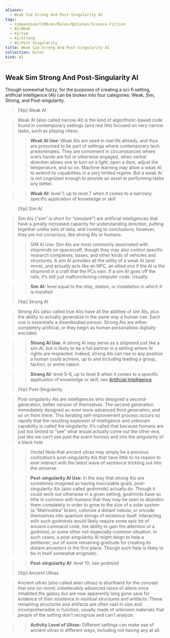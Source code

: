 ```yaml
---
aliases:
  - Weak Sim Strong And Post-Singularity AI
tags:
  - Compendium/CSRD/en/Rules/Optional/Science-Fiction
  - AI/Weak
  - AI/Sim
  - AI/Strong
  - AI/Post-Singularity
title: Weak Sim Strong And Post-Singularity AI
collection: Rules
kind: AI
---
```

## Weak Sim Strong And Post-Singularity AI  
Though somewhat fuzzy, for the purposes of creating a sci-fi setting, artificial intelligence (AI) can be broken into four categories: Weak, Sim, Strong, and Post-singularity.    
>[!tip] Weak AI    
>Weak AI (also called narrow AI) is the kind of algorithmic-based code found in contemporary settings (and real life) focused on very narrow tasks, such as playing chess.    
>  
>> **Weak AI Use:** Weak AIs are used in real life already, and thus are presumed to be part of settings where contemporary tech predominates. They are convenient in circumstances where one’s hands are full or otherwise engaged, when verbal direction allows one to turn on a light, open a door, adjust the temperature, and so on. Machine learning may allow a weak AI to extend its capabilities in a very limited regime. But a weak AI is not cognizant enough to provide an asset to performing tasks any better.    
>  
>>**Weak AI:** level 1; up to level 7 when it comes to a narrowly specific application of knowledge or skill  
  
  
>[!tip] Sim AI    
>Sim AIs (“sim” is short for “simulant”) are artificial intelligences that have a greatly increased capacity for understanding direction, putting together unlike sets of data, and coming to conclusions; however, they are not conscious, like strong AIs or humans.    
>>SIM AI Use: Sim AIs are most commonly associated with shipminds on spacecraft, though they may also control specific research complexes, bases, and other kinds of vehicles and structures. A sim AI provides all the utility of a weak AI (and more), and actually acts like an NPC, an allied one if the AI is the shipmind in a craft that the PCs own. If a sim AI goes off the rails, it’s still just malfunctioning computer code. Usually.    
>  
>>**Sim AI:** level equal to the ship, station, or installation in which it is installed    
  
>[!tip] Strong AI    
>Strong AIs (also called true AIs) have all the abilities of sim AIs, plus the ability to actually generalize in the same way a human can. Each one is essentially a disembodied person. Strong AIs are either completely artificial, or they begin as human personalities digitally encoded.    
>  
>>**Strong AI Use:** A strong AI may serve as a shipmind just like a sim AI, but is likely to be a full partner in a setting where AI rights are respected. Indeed, strong AIs can rise to any position a human could achieve, up to and including leading a group, faction, or entire nation.    
>  
>>**Strong AI:** level 5–8, up to level 8 when it comes to a specific application of knowledge or skill; see [Artificial Intelligence](Artificial-Intelligence-Ai.md)  
  
>[!tip] Post-Singularity    
>Post-singularity AIs are intelligences who designed a second-generation, better version of themselves. The second generation immediately designed an even more advanced third generation, and so on from there. This iterating self-improvement process occurs so rapidly that the resulting explosion of intelligence and unknown capability is called the singularity. It’s called that because humans are just too limited to “see” what would actually come out the other end, just like we can’t see past the event horizon and into the singularity of a black hole    
>  
>>[!note] Note that ancient ultras may simply be a previous civilization’s post-singularity AIs that have little to no reason to ever interact with the latest wave of sentience trickling out into the universe.  
>    
>  >**Post-singularity AI Use:** In the way that strong AIs are sometimes imagined as having inscrutable goals, post-singularity AIs (also called godminds) actually do. Though it could work out otherwise in a given setting, godminds have so little in common with humans that they may be seen to abandon them completely in order to grow to the size of a solar system (a “Matrioshka” brain), colonize a distant nebula, or encode themselves into quantum strings of existence itself. Interacting with such godminds would likely require some epic bit of ancient command code, the ability to gain the attention of a godmind, or some other not-especially-common situation. In such cases, a post-singularity AI might deign to help a petitioner, out of some remaining gratitude for creating its distant ancestors in the first place. Though such help is likely to be in itself somewhat enigmatic.	   
>    
>  >**Post-singularity AI:** level 10; see godmind   
  
>[!tip] Ancient Ultras    
>Ancient ultras (also called alien ultras) is shorthand for the concept that one (or more) unbelievably advanced races of aliens once inhabited the galaxy but are now apparently long gone save for evidence of their existence in residual structures and artifacts. These remaining structures and artifacts are often vast in size and incomprehensible in function, usually made of unknown materials that people of the setting don’t recognize and can’t analyze.     
>>**Activity Level of Ultras:** Different settings can make use of ancient ultras in different ways, including not having any at all.  
